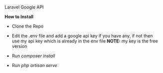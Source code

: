 Laravel Google API

**How to Install**

- Clone the Repo

- Edit the .env file and add a google api key if you have any, if not then use my api key which is already in the env file
**NOTE:** my key is the free version

- Run _composer install_

- Run _php artisan serve_


